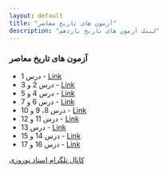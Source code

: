 ```yaml
---
layout: default
title: "آزمون های تاریخ معاصر"
description: "لینک آزمون های تاریخ یازدهم"
---
```


### آزمون های تاریخ معاصر

* درس 1 - [Link](https://forms.gle/NJEJNTpH7T8z9jf68)
* درس 2 و 3 - [Link](https://forms.gle/6zftZWF5CXtMKdaL9)
* درس 4 و 5 - [Link](https://forms.gle/yQGk13k8Mv5hA4Ng6)
* درس 6 و 7 - [Link](https://forms.gle/3bXrX67aTg2YbxMx7)
* درس 8، 9 و 10 - [Link](https://forms.gle/etfxbD52nhfhVrw49)
* درس 11 و 12 - [Link](https://forms.gle/K5zE5cdJA2YWpio8A)
* درس 13 - [Link](https://forms.gle/b3RRDWQegRmdmci7A)
* درس 14 و 15 - [Link](https://forms.gle/A73fDN6febCE9QvN8)
* درس 16 و 17 - [Link](https://forms.gle/aQCdjrKT9C81nGXM8)

[کانال تلگرام استاد نوروزی](https://t.me/farzadnorouzy11)
